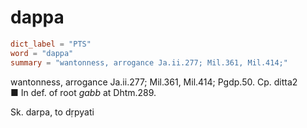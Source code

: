 # dappa

``` toml
dict_label = "PTS"
word = "dappa"
summary = "wantonness, arrogance Ja.ii.277; Mil.361, Mil.414;"
```

wantonness, arrogance Ja.ii.277; Mil.361, Mil.414; Pgdp.50. Cp. ditta2  
■ In def. of root *gabb* at Dhtm.289.

Sk. darpa, to dṛpyati

